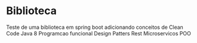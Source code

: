 # Biblioteca

Teste de uma biblioteca em spring boot
adicionando conceitos de 
Clean Code
Java 8
Programcao funcional 
Design Patters
Rest
Microservicos
POO
